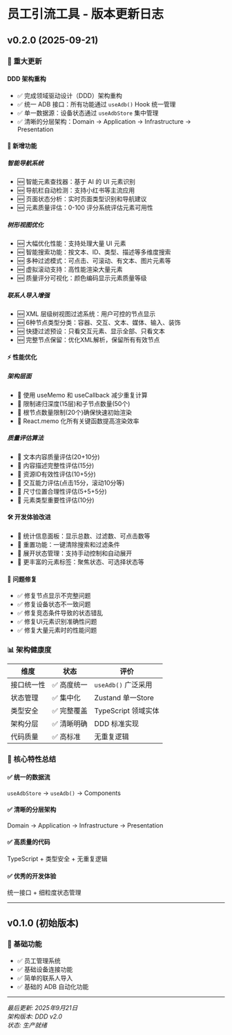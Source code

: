 # 员工引流工具 - 版本更新日志

## v0.2.0 (2025-09-21)

### 🎯 重大更新

#### DDD 架构重构
- ✅ 完成领域驱动设计（DDD）架构重构
- ✅ 统一 ADB 接口：所有功能通过 `useAdb()` Hook 统一管理
- ✅ 单一数据源：设备状态通过 `useAdbStore` 集中管理
- ✅ 清晰的分层架构：Domain → Application → Infrastructure → Presentation

#### 🚀 新增功能

##### 智能导航系统
- 🆕 智能元素查找器：基于 AI 的 UI 元素识别
- 🆕 导航栏自动检测：支持小红书等主流应用
- 🆕 页面状态分析：实时页面类型识别和导航建议
- 🆕 元素质量评估：0-100 评分系统评估元素可用性

##### 树形视图优化
- 🆕 大幅优化性能：支持处理大量 UI 元素
- 🆕 智能搜索功能：按文本、ID、类型、描述等多维度搜索
- 🆕 多种过滤模式：可点击、可滚动、有文本、图片元素等
- 🆕 虚拟滚动支持：高性能渲染大量元素
- 🆕 质量评分可视化：颜色编码显示元素质量等级

##### 联系人导入增强
- 🆕 XML 层级树视图过滤系统：用户可控的节点显示
- 🆕 6种节点类型分类：容器、交互、文本、媒体、输入、装饰
- 🆕 快捷过滤预设：只看交互元素、显示全部、只看文本
- 🆕 完整节点保留：优化XML解析，保留所有有效节点

#### ⚡ 性能优化

##### 架构层面
- 🔧 使用 useMemo 和 useCallback 减少重复计算
- 🔧 限制递归深度(15层)和子节点数量(50个)
- 🔧 根节点数量限制(20个)确保快速初始渲染
- 🔧 React.memo 化所有关键函数提高渲染效率

##### 质量评估算法
- 🔧 文本内容质量评估(20+10分)
- 🔧 内容描述完整性评估(15分)
- 🔧 资源ID有效性评估(10+5分)
- 🔧 交互能力评估(点击15分，滚动10分等)
- 🔧 尺寸位置合理性评估(5+5+5分)
- 🔧 元素类型重要性评估(10分)

#### 🛠️ 开发体验改进
- 🔧 统计信息面板：显示总数、过滤数、可点击数等
- 🔧 重置功能：一键清除搜索和过滤条件
- 🔧 展开状态管理：支持手动控制和自动展开
- 🔧 更丰富的元素标签：聚焦状态、可选择状态等

#### 🐛 问题修复
- ✅ 修复节点显示不完整问题
- ✅ 修复设备状态不一致问题
- ✅ 修复竞态条件导致的状态错乱
- ✅ 修复UI元素识别准确性问题
- ✅ 修复大量元素时的性能问题

### 📊 架构健康度

| 维度 | 状态 | 评价 |
|------|------|------|
| 接口统一性 | ✅ 高度统一 | `useAdb()` 广泛采用 |
| 状态管理 | ✅ 集中化 | Zustand 单一Store |
| 类型安全 | ✅ 完整覆盖 | TypeScript 领域实体 |
| 架构分层 | ✅ 清晰明确 | DDD 标准实现 |
| 代码质量 | ✅ 高标准 | 无重复逻辑 |

### 🎯 核心特性总结

#### ✅ 统一的数据流
`useAdbStore` → `useAdb()` → Components

#### ✅ 清晰的分层架构
Domain → Application → Infrastructure → Presentation

#### ✅ 高质量的代码
TypeScript + 类型安全 + 无重复逻辑

#### ✅ 优秀的开发体验
统一接口 + 细粒度状态管理

---

## v0.1.0 (初始版本)

### 🎯 基础功能
- ✅ 员工管理系统
- ✅ 基础设备连接功能
- ✅ 简单的联系人导入
- ✅ 基础的 ADB 自动化功能

---

*最后更新: 2025年9月21日*  
*架构版本: DDD v2.0*  
*状态: 生产就绪*